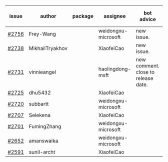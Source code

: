 | issue | author | package | assignee | bot advice | created date of issue | target release date | date from target |
| ------ | ------ | ------ | ------ | ------ | ------ | ------ | :-----: |
| [#2756](https://github.com/Azure/sdk-release-request/issues/2756) | Frey-Wang |  | weidongxu-microsoft | new issue. | 05-05 | 05-12 |  |
| [#2738](https://github.com/Azure/sdk-release-request/issues/2738) | MikhailTryakhov |  | XiaofeiCao | new issue. | 04-25 | 05-02 |  |
| [#2731](https://github.com/Azure/sdk-release-request/issues/2731) | vinnieangel |  | haolingdong-msft | new comment. close to release date.  | 04-21 | 05-05 | 0 |
| [#2725](https://github.com/Azure/sdk-release-request/issues/2725) | dhu5432 |  | XiaofeiCao |  | 04-21 | 05-02 |  |
| [#2720](https://github.com/Azure/sdk-release-request/issues/2720) | subbartt |  | weidongxu-microsoft |  | 04-20 | 05-09 |  |
| [#2707](https://github.com/Azure/sdk-release-request/issues/2707) | Selekena |  | XiaofeiCao |  | 04-15 | 05-02 |  |
| [#2701](https://github.com/Azure/sdk-release-request/issues/2701) | FumingZhang |  | weidongxu-microsoft |  | 04-15 | 04-19 |  |
| [#2652](https://github.com/Azure/sdk-release-request/issues/2652) | amanswaika |  | weidongxu-microsoft |  | 04-01 | 04-11 |  |
| [#2591](https://github.com/Azure/sdk-release-request/issues/2591) | sunil-archt |  | XiaofeiCao |  | 03-21 | 05-02 |  |
